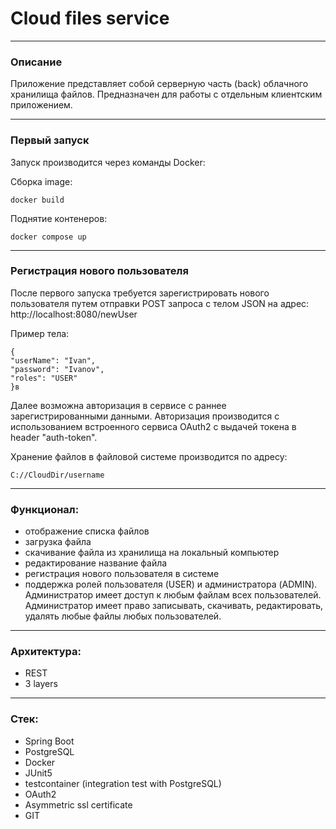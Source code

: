 # Cloud files service
___
### Описание
Приложение представляет собой серверную часть (back) облачного хранилища файлов.
Предназначен для работы с отдельным клиентским приложением.
___
### Первый запуск
Запуск производится через команды Docker:

Сборка image:

    docker build

Поднятие контенеров:

    docker compose up
___
### Регистрация нового пользователя
После первого запуска требуется зарегистрировать нового пользователя путем отправки POST 
запроса с телом JSON на адрес: http://localhost:8080/newUser

Пример тела:

    {
    "userName": "Ivan",
    "password": "Ivanov",
    "roles": "USER"
    }в

Далее возможна авторизация в сервисе с раннее зарегистрированными данными.
Авторизация производится с использованием встроенного сервиса OAuth2
с выдачей токена в header "auth-token".

Хранение файлов в файловой системе производится по адресу:

    C://CloudDir/username

---
### Функционал: 
 - отображение списка файлов
 - загрузка файла
 - скачивание файла из хранилища на локальный компьютер
 - редактирование название файла
 - регистрация нового пользователя в системе
 - поддержка ролей пользователя (USER) и администратора (ADMIN). 
   Администратор имеет доступ к любым файлам всех пользователей.
   Администратор имеет право записывать, скачивать, редактировать, удалять любые файлы любых пользователей.
---
### Архитектура:
 - REST
 - 3 layers
---
### Стек:
 - Spring Boot
 - PostgreSQL
 - Docker
 - JUnit5
 - testcontainer (integration test with PostgreSQL)
 - OAuth2
 - Asymmetric ssl certificate
 - GIT

